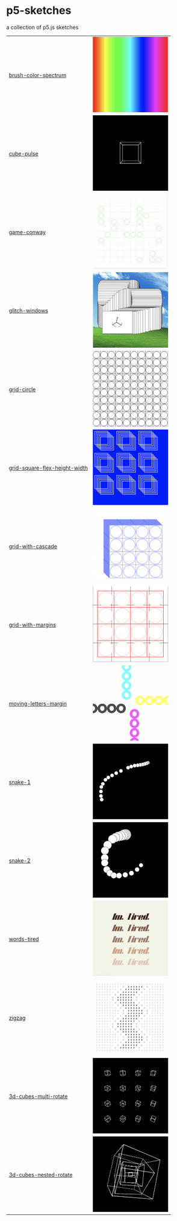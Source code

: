 # p5-sketches

a collection of p5.js sketches

<table>
  <tr>
    <td>
      <a href="/brush-color-spectrum.js">brush-color-spectrum</a>
    </td>
    <td>
      <img src="./images/brush-color-spectrum.png" width=200px height=200px/>
    </td>
  </tr>
  <tr>
    <td>
      <a href="/cube-pulse.js">cube-pulse</a>
    </td>
    <td>
      <img src="./images/cube-pulse.png" width=200px height=200px/>
    </td>
  </tr>
  <tr>
    <td>
      <a href="/game-conway.js">game-conway</a>
    </td>
    <td>
      <img src="./images/game-conway.png" width=200px height=200px/>
    </td>
  </tr>
  <tr>
    <td>
      <a href="/glitch-windows.js">glitch-windows</a>
    </td>
    <td>
      <img src="./images/glitch-windows.png" width=200px height=200px/>
    </td>
  </tr>
  <tr>
    <td>
      <a href="/grid-circle.js">grid-circle</a>
    </td>
    <td>
      <img src="./images/grid-circle.png" width=200px height=200px/>
    </td>
  </tr>
  <tr>
    <td>
      <a href="/grid-square-flex-height-width.js">grid-square-flex-height-width</a>
    </td>
    <td>
      <img src="./images/grid-square-flex-height-width.png" width=200px height=200px/>
    </td>
  </tr>
  <tr>
    <td>
      <a href="/grid-with-cascade.js">grid-with-cascade</a>
    </td>
    <td>
      <img src="./images/grid-with-cascade.png" width=200px height=200px/>
    </td>
  </tr>
  <tr>
    <td>
      <a href="/grid-with-margins.js">grid-with-margins</a>
    </td>
    <td>
      <img src="./images/grid-with-margins.png" width=200px height=200px/>
    </td>
  </tr>
  <tr>
    <td>
      <a href="/moving-letters-margin.js">moving-letters-margin</a>
    </td>
    <td>
      <img src="./images/moving-letters-margin.png" width=200px height=200px/>
    </td>
  </tr>
  <tr>
    <td>
      <a href="/snake-1.js">snake-1</a>
    </td>
    <td>
      <img src="./images/snake-1.png" width=200px height=200px/>
    </td>
  </tr>
  <tr>
    <td>
      <a href="/snake-2.js">snake-2</a>
    </td>
    <td>
      <img src="./images/snake-2.png" width=200px height=200px/>
    </td>
  </tr>
  <tr>
    <td>
      <a href="/words-tired.js">words-tired</a>
    </td>
    <td>
      <img src="./images/words-tired.png" width=200px height=200px/>
    </td>
  </tr>
  <tr>
    <td>
      <a href="/zigzag.js">zigzag</a>
    </td>
    <td>
      <img src="./images/zigzag.png" width=200px height=200px/>
    </td>
  </tr>
  <tr>
    <td>
      <a href="/3d-cubes-multi-rotate.js">3d-cubes-multi-rotate</a>
    </td>
    <td>
      <img src="./images/3d-cubes-multi-rotate.png" width=200px height=200px/>
    </td>
  </tr>
  <tr>
    <td>
      <a href="/3d-cubes-nested-rotate.js">3d-cubes-nested-rotate</a>
    </td>
    <td>
      <img src="./images/3d-cubes-nested-rotate.png" width=200px height=200px/>
    </td>
  </tr>
</table>
